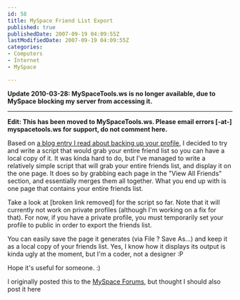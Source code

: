 ```yaml
---
id: 58
title: MySpace Friend List Export
published: true
publishedDate: 2007-09-19 04:09:55Z
lastModifiedDate: 2007-09-19 04:09:55Z
categories:
- Computers
- Internet
- MySpace

---
```


**Update 2010-03-28: MySpaceTools.ws is no longer available, due to MySpace blocking my server from accessing it.**

---

**Edit: This has been moved to MySpaceTools.ws. Please email errors [-at-] myspacetools.ws for support, do not comment here.**

Based on [a blog entry I read about backing up your profile](http://blog.myspace.com/index.cfm?fuseaction=blog.view&friendID=64712057&blogID=295876353), I decided to try and write a script that would grab your entire friend list so you can have a local copy of it. It was kinda hard to do, but I've managed to write a relatively simple script that will grab your entire friends list, and display it on the one page. It does so by grabbing each page in the "View All Friends" section, and essentially merges them all together. What you end up with is one page that contains your entire friends list.

Take a look at [broken link removed] for the script so far. Note that it will currently not work on private profiles (although I'm working on a fix for that). For now, if you have a private profile, you must temporarily set your profile to public in order to export the friends list.

You can easily save the page it generates (via File ? Save As...) and keep it as a local copy of your friends list. Yes, I know how it displays its output is kinda ugly at the moment, but I'm a coder, not a designer :P

Hope it's useful for someone. :)  

I originally posted this to the [MySpace Forums](http://forum.myspace.com/index.cfm?fuseaction=messageboard.viewThread&entryID=3135474&adTopicID=27&categoryID=67&IsSticky=0), but thought I should also post it here

